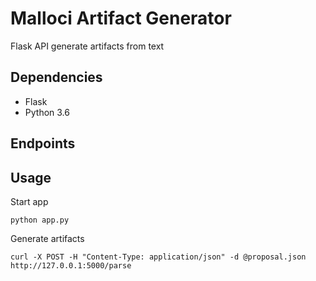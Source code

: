 # Malloci Artifact Generator

Flask API generate artifacts from text

## Dependencies
- Flask
- Python 3.6

## Endpoints



## Usage

Start app
```
python app.py 
```

Generate artifacts
```
curl -X POST -H "Content-Type: application/json" -d @proposal.json http://127.0.0.1:5000/parse
```